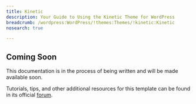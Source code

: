 ```yaml
---
title: Kinetic
description: Your Guide to Using the Kinetic Theme for WordPress
breadcrumb: /wordpress:WordPress/!themes:Themes/!kinetic:Kinetic
nosearch: true

---
```


Coming Soon
-----

This documentation is in the process of being written and will be made available soon. 

Tutorials, tips, and other additional resources for this template can be found in its official [forum][forum].

[forum]: http://www.rockettheme.com/forum/wordpress-theme-kinetic/